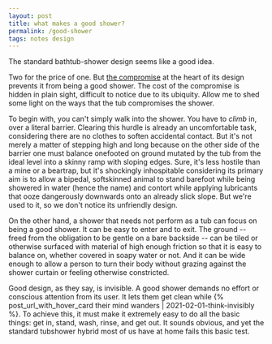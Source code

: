 ```yaml
---
layout: post
title: what makes a good shower?
permalink: /good-shower
tags: notes design
---
```


The standard bathtub-shower design seems like a good idea.
<!--more-->
Two for the price of one.
But [the compromise](https://www.wikiwand.com/en/articles/Design_by_committee) at the heart of its design prevents it from being a good shower.
The cost of the compromise is hidden in plain sight, difficult to notice due to its ubiquity.
Allow me to shed some light on the ways that the tub compromises the shower.

To begin with, you can't simply walk into the shower.
You have to _climb_ in, over a literal barrier.
Clearing this hurdle is already an uncomfortable task, considering there are no clothes to soften accidental contact.
But it's not merely a matter of stepping high and long because on the other side of the barrier one must balance onefooted on ground mutated by the tub from the ideal level into a skinny ramp with sloping edges.
Sure, it's less hostile than a mine or a beartrap, but it's shockingly inhospitable considering its primary aim is to allow a bipedal, softskinned animal to stand barefoot while being showered in water (hence the name) and contort while applying lubricants that ooze dangerously downwards onto an already slick slope.
But we're used to it, so we don't notice its unfriendly design.

On the other hand, a shower that needs not perform as a tub can focus on being a good shower.
It can be easy to enter and to exit.
The ground -- freed from the obligation to be gentle on a bare backside -- can be tiled or otherwise surfaced with material of high enough friction so that it is easy to balance on, whether covered in soapy water or not.
And it can be wide enough to allow a person to turn their body without grazing against the shower curtain or feeling otherwise constricted.

Good design, as they say, is invisible.
A good shower demands no effort or conscious attention from its user.
It lets them get clean while {% post_url_with_hover_card their mind wanders | 2021-02-01-think-invisibly %}.
To achieve this, it must make it extremely easy to do all the basic things: get in, stand, wash, rinse, and get out.
It sounds obvious, and yet the standard tubshower hybrid most of us have at home fails this basic test.